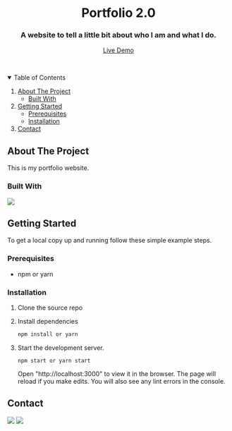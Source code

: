 <p align="center">
  <h1 align="center">Portfolio 2.0</h1>

  <p align="center">
    <h3 align="center">A website to tell a little bit about who I am and what I do.</h3>
    <p align="center" >
      <a href="https://siddhantkumarsingh.me/">Live Demo</a>
    </p>
    <br />
  </p>
</p>



<!-- TABLE OF CONTENTS -->
<details open="open">
  <summary>Table of Contents</summary>
  <ol>
    <li>
      <a href="#about-the-project">About The Project</a>
      <ul>
        <li><a href="#built-with">Built With</a></li>
      </ul>
    </li>
    <li>
      <a href="#getting-started">Getting Started</a>
      <ul>
        <li><a href="#prerequisites">Prerequisites</a></li>
        <li><a href="#installation">Installation</a></li>
      </ul>
    </li>
    <li><a href="#contact">Contact</a></li>
  </ol>
</details>



<!-- ABOUT THE PROJECT -->
## About The Project

This is my portfolio website.

### Built With
[<img src="https://img.shields.io/badge/React-20232A?style=for-the-badge&logo=react&logoColor=61DAFB">](https://reactjs.org/)
<br />


<!-- GETTING STARTED -->
## Getting Started

To get a local copy up and running follow these simple example steps.

### Prerequisites

* npm or yarn

### Installation

1. Clone the source repo
2. Install dependencies
   ```sh
   npm install or yarn
   ```

3. Start the development server.
   ```JS
   npm start or yarn start
   ```
   Open "http://localhost:3000" to view it in the browser. The page will reload if you make edits. You will also see any lint errors in the console.

<!-- CONTACT -->
## Contact

[<img src="https://img.shields.io/badge/LinkedIn-0077B5?style=for-the-badge&logo=linkedin&logoColor=white">](https://www.linkedin.com/in/siddhant-kumar-singh-/) [<img src="https://img.shields.io/badge/Gmail-D14836?style=for-the-badge&logo=gmail&logoColor=white"></img>](mailto:singhsiddhantkumar@gmail.com)
